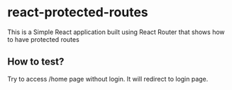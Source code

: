 # react-protected-routes
This is a Simple React application built using React Router
that shows how to have protected routes

How to test?
-------------
Try to access /home page without login. It will redirect to 
login page.
